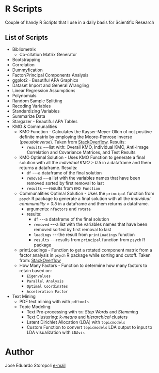 # R Scripts
Couple of handy R Scripts that I use in a daily basis for Scientific Research

## List of Scripts
* Bibliometrix
	* Co-citation Matrix Generator
* Bootstrapping
* Correlation
* Dummyfication
* Factor/Principal Components Analysis
* ggplot2 - Beautiful APA Graphics
* Dataset Import and General Wrangling
* Linear Regression Assumptions
* Polynomials
* Random Sample Splitting
* Recoding Variables
* Standardizing Variables
* Summarize Data
* Stargazer - Beautiful APA Tables
* KMO & Communalities
	* KMO Function - Calculates the Kayser-Meyer-Olkin of not positive definite matrix by employing the Moore-Penrose inverse (*pseudoinverse*). Taken from [StackOverflow](https://stackoverflow.com/questions/12114440/how-do-i-export-a-sorted-factor-loading-table). Results:
		- ```results``` ---list with: Overall KMO, Individual KMO, Anti-image Correlation and Covariance Matrices, and Test Results 
	* KMO Optimal Solution - Uses KMO Function to generate a final solution with all the *individual KMO > 0.5* in a dataframe and them returns a dataframe. Results: 
		- ```df``` ---a dataframe of the final solution
		- ```removed``` ---a list with the variables names that have been removed sorted by first removal to last
		- ```results``` ---results from ```KMO Function```
	* Communalities Optimal Solution - Uses the ```principal``` function from ```psych``` R package to generate a final solution with all the *individual communality > 0.5* in a dataframe and them returns a dataframe.
		- arguments: ```nfactors``` and ```rotate```
		- results: 
			- ```df``` ---a dataframe of the final solution
			- ```removed``` ---a list with the variables names that have been removed sorted by first removal to last
			- ```loadings``` ---the result from ```printLoadings``` function
			- ```results``` ---results from ```principal``` function from ```psych``` R package
	* printLoadings - Function to get a rotated component matrix from a factor analysis in ```psych``` R package while sorting and cutoff. Taken from: [StackOverflow](https://stackoverflow.com/questions/12114440/how-do-i-export-a-sorted-factor-loading-table)
	* How Many Factors - Function to determine how many factors to retain based on:
		- ```Eigenvalues```
		- ```Parallel Analysis```
		- ```Optimal Coordinates```
		- ```Acceleration Factor```
* Text Mining
	* PDF text mining with with ```pdftools```
	* Topic Modeling
		* Text Pre-processing with ```tm```: *Stop Words* and *Stemming*
		* Text Clustering: *k-means* and *hierarchical* clusters
		* Latent Dirichlet Allocation (LDA) with ```topicmodels```
		* Custom Function to convert ```topicmodels``` LDA output to input to LDA visualization with ```LDAvis```

# Author
Jose Eduardo Storopoli
[e-mail](mailto:thestoropoli@gmail.com)